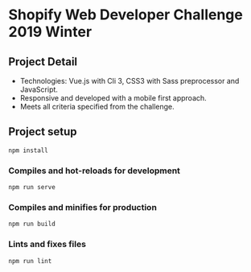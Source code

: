 # Shopify Web Developer Challenge 2019 Winter

## Project Detail
- Technologies: Vue.js with Cli 3, CSS3 with Sass preprocessor and JavaScript. 
- Responsive and developed with a mobile first approach.
- Meets all criteria specified from the challenge.



## Project setup
```
npm install
```

### Compiles and hot-reloads for development
```
npm run serve
```

### Compiles and minifies for production
```
npm run build
```

### Lints and fixes files
```
npm run lint
```
